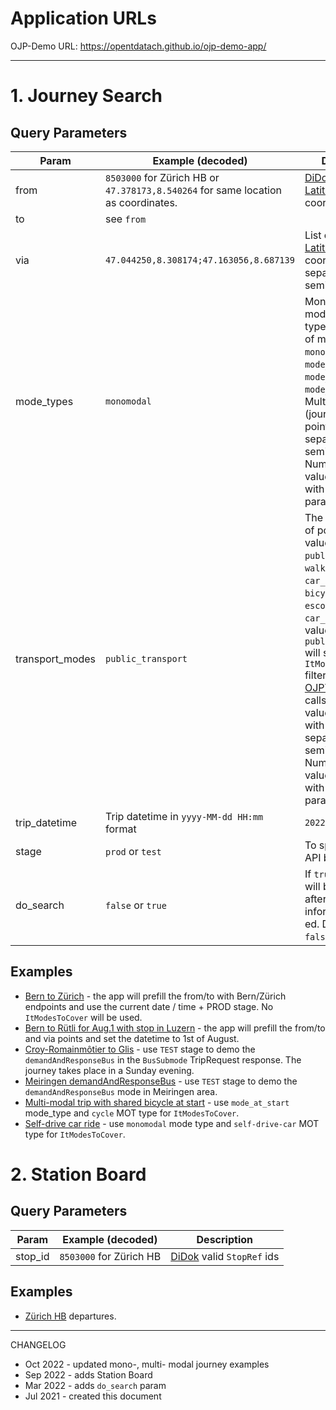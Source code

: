 # Application URLs

OJP-Demo URL: https://opentdatach.github.io/ojp-demo-app/

---- 

# 1. Journey Search

## Query Parameters

| Param  | Example (decoded) | Description |
|--|--|--|
|from| `8503000` for Zürich HB or `47.378173,8.540264` for same location as coordinates.|[DiDok](https://opentransportdata.swiss/de/dataset/didok) id or [Latitude,Longitude](https://developers.google.com/maps/documentation/javascript/reference/coordinates) coordinates. |
|to|see `from`| |
|via| `47.044250,8.308174;47.163056,8.687139` | List of [Latitude,Longitude](https://developers.google.com/maps/documentation/javascript/reference/coordinates) coordinates separated by semi-colon `;`. |
| mode_types | `monomodal` | Mono-, multi- modal journey type switcher. List of mode types: `monomodal`, `mode_at_start`, `mode_at_end`, `mode_at_start_end`.  Multiple values (journeys with via points) are separated by semi-colon `;`. Number of the values is equal with number of via parameters + 1 |
| transport_modes | `public_transport` | The MOT used, list of possible values": `public_transport`, `walking` `cycle`, `car_self_driving`, `bicycle_rental`, `escooter_rental`, `car_sharing`. All values, except `public_transport` will set `ItModesToCover` filter in the [OJPTripRequest](https://opentransportdata.swiss/de/cookbook/ojptriprequest/) calls. Multiple values (joruneys with via points) are separated by semi-colon `;`. Number of the values is equal with number of via parameters + 1 |
|trip_datetime| Trip datetime in `yyyy-MM-dd HH:mm` format | `2022-08-01 10:00` |
|stage| `prod` or `test` | To specify the OJP API backend. |
|do_search| `false` or `true` | If `true` the search will be performed after the endpoints information is init-ed. Default is `false`. |

## Examples

- [Bern to Zürich](https://opentdatach.github.io/ojp-demo-app/) - the app will prefill the from/to with Bern/Zürich endpoints and use the current date / time + PROD stage. No `ItModesToCover` will be used.
- [Bern to Rütli for Aug.1 with stop in Luzern](https://opentdatach.github.io/ojp-demo-app/search?from=46.941621,7.462849&to=8508471&via=47.050180,8.310180&mode_types=monomodal;monomodal&transport_modes=public_transport;public_transport&trip_datetime=2022-08-01%2010:00&stage=prod) - the app will prefill the from/to and via points and set the datetime to 1st of August.
- [Croy-Romainmôtier to Glis](https://opentdatach.github.io/ojp-demo-app/search?from=46.673066%2C6.462309&to=46.311076%2C7.977560&&mode_types=monomodal&trip_datetime=2022-07-25+17%3A45&stage=test) - use `TEST` stage to demo the `demandAndResponseBus` in the `BusSubmode` TripRequest response. The journey takes place in a Sunday evening.
- [Meiringen demandAndResponseBus](https://opentdatach.github.io/ojp-demo-app/search?from=46.691000%2C8.223430&to=46.726650%2C8.222980&stage=test) - use `TEST` stage to demo the `demandAndResponseBus` mode in Meiringen area.
- [Multi-modal trip with shared bicycle at start](https://opentdatach.github.io/ojp-demo-app/search?from=46.925047,7.417903&to=47.056009,7.630737&mode_types=mode_at_start&transport_modes=bicycle_rental&trip_datetime=2022-10-09%2023:28&stage=prod) - use `mode_at_start` mode_type and `cycle` MOT type for `ItModesToCover`.
- [Self-drive car ride](https://opentdatach.github.io/ojp-demo-app/search?from=46.944397,7.414940&to=46.934726,7.497647&mode_types=monomodal&transport_modes=car_self_driving) - use `monomodal` mode type and `self-drive-car` MOT type for `ItModesToCover`.

# 2. Station Board

## Query Parameters

| Param  | Example (decoded) | Description |
|--|--|--|
|stop_id| `8503000` for Zürich HB | [DiDok](https://opentransportdata.swiss/de/dataset/didok) valid `StopRef` ids |

## Examples

- [Zürich HB](https://opentdatach.github.io/ojp-demo-app/board?stop_id=8503000) departures.

----

CHANGELOG
- Oct 2022 - updated mono-, multi- modal journey examples
- Sep 2022 - adds Station Board
- Mar 2022 - adds `do_search` param
- Jul 2021 - created this document